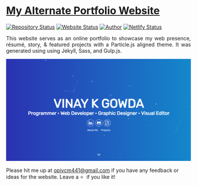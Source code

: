 # <a href="https://people.umass.edu/avsingh" target="_blank">My Alternate Portfolio Website</a>

[![Repository Status](https://img.shields.io/badge/Repository%20Status-Maintained-dark%20green.svg)](https://github.com/opivcm/My-Website)
[![Website Status](https://img.shields.io/badge/Website%20Status-Online-green)](https://people.umass.edu/avsingh)
[![Author](https://img.shields.io/badge/Author-Vinay%20K%20Gowda-blue.svg)](https://www.linkedin.com/in/vinay-k-gowda-78a2a2229/)
[![Netlify Status](https://api.netlify.com/api/v1/badges/0da11988-9067-4b62-b0e4-8343b0daeb4a/deploy-status)](https://vinaykgowda.netlify.app/)

 <p align="justify">This website serves as an online portfolio to showcase my web presence, résumé, story, & featured projects with a Particle.js aligned theme. It was generated using using Jekyll, Sass, and Gulp.js.</p>

![My Alternate Portfolio Website](https://github.com/opivcm/My-Website/blob/main/my-personal-portfolio.png)

Please hit me up at opivcm441@gmail.com if you have any feedback or ideas for the website. Leave a :star: &nbsp;if you like it!
